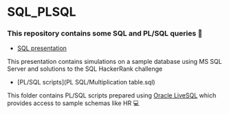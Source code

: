 # SQL_PLSQL
### This repository contains some SQL and PL/SQL queries 📁

- [SQL presentation](SQL/SQL.pdf)

This presentation contains simulations on a sample database using MS SQL Server and solutions to the SQL HackerRank challenge

- [PL/SQL scripts](PL SQL/Multiplication table.sql)

This folder contains PL/SQL scripts prepared using [Oracle LiveSQL](https://livesql.oracle.com) which provides access to sample schemas like HR 💻